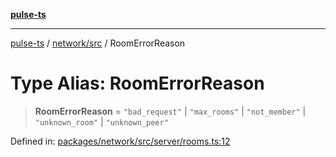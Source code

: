 [**pulse-ts**](../../../README.md)

***

[pulse-ts](../../../README.md) / [network/src](../README.md) / RoomErrorReason

# Type Alias: RoomErrorReason

> **RoomErrorReason** = `"bad_request"` \| `"max_rooms"` \| `"not_member"` \| `"unknown_room"` \| `"unknown_peer"`

Defined in: [packages/network/src/server/rooms.ts:12](https://github.com/jlehett/pulse-ts/blob/d786433c7cb88fe7c30a7029f46dff58815931cc/packages/network/src/server/rooms.ts#L12)
